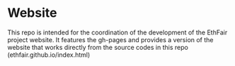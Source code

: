 # Website

This repo is intended for the coordination of the development of the EthFair project website. It features the gh-pages and provides a version of the website that works directly from the source codes in this repo (ethfair.github.io/index.html)

